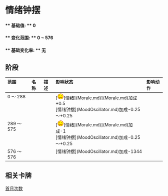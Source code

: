 # 情绪钟摆  
#### ** 基础值: ** 0   
#### ** 变化范围: ** 0 ~ 576  
#### ** 基础变化率: ** 无   
## 阶段  
<table class="table table-bordered" data-toggle="table" ><thead><tr ><th  style="text-align:left;vertical-align:top;"  >范围</th><th  style="text-align:left;vertical-align:top;"  data-sortable="true"  >名称</th><th  style="text-align:left;vertical-align:top;"  data-sortable="true"  >描述</th><th  style="text-align:left;vertical-align:top;"  >影响状态</th><th  style="text-align:left;vertical-align:top;"  data-sortable="true"  >影响动作</th></tr></thead><tr ><td  style="text-align:left;vertical-align:top;"  >0 ～ 288</td><td  style="text-align:left;vertical-align:top;"  ></td><td  style="text-align:left;vertical-align:top;"  ></td><td  style="text-align:left;vertical-align:top;"  >[<div style="width:20px;display:inline-block;text-align:center"><img decoding="async" src="../wiki/Sprite/Content.png" href="a.md" style="max-width:20px;max-height:20px;"></div>[情绪](Morale.md)](Morale.md)加成+0.5<br>[情绪钟摆](MoodOscillator.md)加成-0.25～+0.25</td><td  style="text-align:left;vertical-align:top;"  ></td></tr><tr ><td  style="text-align:left;vertical-align:top;"  >289 ～ 575</td><td  style="text-align:left;vertical-align:top;"  ></td><td  style="text-align:left;vertical-align:top;"  ></td><td  style="text-align:left;vertical-align:top;"  >[<div style="width:20px;display:inline-block;text-align:center"><img decoding="async" src="../wiki/Sprite/Content.png" href="a.md" style="max-width:20px;max-height:20px;"></div>[情绪](Morale.md)](Morale.md)加成-1<br>[情绪钟摆](MoodOscillator.md)加成-0.25～+0.25</td><td  style="text-align:left;vertical-align:top;"  ></td></tr><tr ><td  style="text-align:left;vertical-align:top;"  >576 ～ 576</td><td  style="text-align:left;vertical-align:top;"  ></td><td  style="text-align:left;vertical-align:top;"  ></td><td  style="text-align:left;vertical-align:top;"  >[情绪钟摆](MoodOscillator.md)加成-1344</td><td  style="text-align:left;vertical-align:top;"  ></td></tr></tbody></table>  
  
## 相关卡牌  
[首月次数](FirstMonthCounter.md)  


<script>document.title="情绪钟摆 - 卡牌生存百科 Card Survival Wiki";</script>